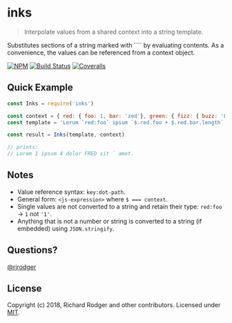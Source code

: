 # inks
> Interpolate values from a shared context into a string template.

Substitutes sections of a string marked with ```` by evaluating
contents. As a convenience, the values can be referenced from a
context object.


[![NPM][npm-badge]][npm-url]
[![Build Status][travis-badge]][travis-url]
[![Coveralls][coveralls-badge]][coveralls-url]

## Quick Example


```js
const Inks = require('inks')

const context = { red: { foo: 1, bar: 'zed'}, green: { fizz: { buzz: 'FRED' }} }
const template = 'Lorum `red:foo` ipsum `$.red.foo + $.red.bar.length` dolor `green:fizz.buzz` sit \\` amet.'

const result = Inks(template, context)

// prints:
// Lorem 1 ipsum 4 dolor FRED sit ` amet.

```

## Notes

* Value reference syntax: `key:dot-path`.
* General form: `<js-expression>` where `$ === context`.
* Single values are not converted to a string and retain their type: `red:foo` -> `1` not `'1'`.
* Anything that is not a number or string is converted to a string (if embedded) using `JSON.stringify`.


## Questions?

[@rjrodger](https://twitter.com/rjrodger)


## License
Copyright (c) 2018, Richard Rodger and other contributors.
Licensed under [MIT][].

[MIT]: ./LICENSE
[npm-badge]: https://badge.fury.io/js/inks.svg
[npm-url]: https://badge.fury.io/js/inks
[travis-badge]: https://travis-ci.org/rjrodger/inks.svg
[travis-url]: https://travis-ci.org/rjrodger/inks
[coveralls-badge]: https://coveralls.io/repos/rjrodger/inks/badge.svg?branch=master&service=github
[coveralls-url]: https://coveralls.io/github/rjrodger/inks?branch=master



